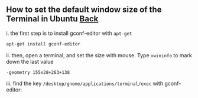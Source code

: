 ## How to set the default window size of the Terminal in Ubuntu [Back](./qa.md)

i. the first step is to install gconf-editor with `apt-get`

```bash
apt-get install gconf-editor
```

ii. then, open a terminal, and set the size with mouse. Type `xwininfo` to mark down the last value

```
-geometry 155x28+263+138
```

iii. find the key `/desktop/gnome/applications/terminal/exec` with gconf-editor:
